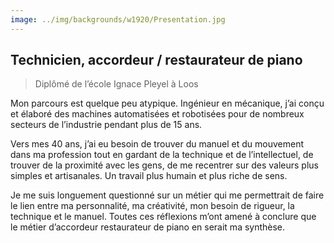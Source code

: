 ```yaml
---
image: ../img/backgrounds/w1920/Presentation.jpg
---
```


## Technicien, accordeur / restaurateur de piano
> Diplômé de l’école Ignace Pleyel à Loos

Mon parcours est quelque peu atypique. Ingénieur en mécanique, j’ai conçu et élaboré des machines automatisées et robotisées pour de nombreux secteurs de l’industrie pendant plus de 15 ans.

Vers mes 40 ans, j’ai eu besoin de trouver du manuel et du mouvement dans ma profession tout en gardant de la technique et de l’intellectuel, de trouver de la proximité avec les gens, de me recentrer sur des valeurs plus simples et artisanales. Un travail plus humain et plus riche de sens.

Je me suis longuement questionné sur un métier qui me permettrait de faire le lien entre ma personnalité, ma créativité, mon besoin de rigueur, la technique et le manuel. Toutes ces réflexions m’ont amené à conclure que le métier d’accordeur restaurateur de piano en serait ma synthèse.